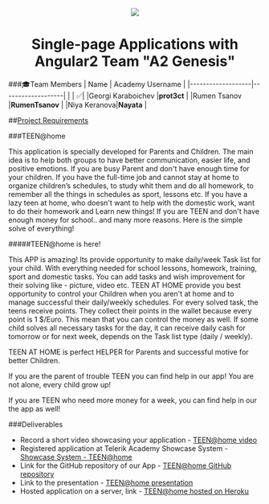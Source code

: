 <p align="center">
<a href="http://academy.telerik.com/">
<img src="https://camo.githubusercontent.com/08ecbe7b67d65cc7c6990787e2836b27b4296f2d/68747470733a2f2f7261772e6769746875622e636f6d2f666c65787472792f54656c6572696b2d41636164656d792f6d61737465722f50726f6772616d6d696e6725323077697468253230432532332f436f6465732f4f746865722f54656c6572696b2e706e67"/>
</a>

<h1 align="center">Single-page Applications with Angular2 Team "A2 Genesis"</h1>

###:mortar_board:Team Members
| Name              | Academy Username      	|
|-------------------|-------------------|
|                   | :white_check_mark:|
|Georgi Karaboichev |__prot3ct__	        |
|Rumen Tsanov |__RumenTsanov__	        |
|Niya Keranova|__Nayata__       	|	

##<a href="https://github.com/Angular-2/A2-Genesis/blob/master/CourseProject.md">Project Requirements</a>


###TEEN@home

This application is specially developed for Parents and Children. The main idea is to help both groups to have better communication, easier life, and positive emotions. If you are busy Parent and don't have enough time for your children. If you have the full-time job and cannot stay at home to organize children’s schedules, to study whit them and do all homework, to remember all the things in schedules as sport, lessons etc. If you have a lazy teen at home, who doesn't want to help with the domestic work, want to do their homework and Learn new things! If you are TEEN and don't have enough money for school.. and many more reasons. Here is the simple solve of everything!

#####TEEN@home is here!

This APP is amazing! Its provide opportunity to make daily/week Task list for your child. With everything needed for school lessons, homework, training, sport and domestic tasks. You can add tasks and wish improvement for their solving like - picture, video etc. TEEN AT HOME provide you best opportunity to control your Children when you aren't at home and to manage successful their daily/weekly schedules. For every solved task, the teens receive points. They collect their points in the wallet because every point is 1 $/Euro. This mean that you can control the money as well. If some child solves all necessary tasks for the day, it can receive daily cash for tomorrow or for next week, depends on the Task list type (daily / weekly).

TEEN AT HOME is perfect HELPER for Parents and successful motive for better Children.

If you are the parent of trouble TEEN you can find help in our app! You are not alone, every child grow up!

If you are TEEN who need more money for a week, you can find help in our the app as well!

###Deliverables
  * Record a short video showcasing your application - <a href="http://www.screencast.com/t/8gs9mqlr9lF">TEEN@home video</a>
  * Registered application at Telerik Academy Showcase System - <a href="http://best.telerikacademy.com/projects/427/TEEN-home">Showcase System - TEEN@home</a>
  * Link for the GitHub repository of our App - <a href="https://github.com/Angular-2/A2-Genesis">TEEN@home GitHub repository</a>
  * Link to the presentation - <a href="https://prezi.com/sglpfgkjevqn/angular2-team-quota2-genesisquot/">TEEN@home presentation</a>
  * Hosted application on a server, link - <a href="https://teen-at-home.herokuapp.com/">TEEN@home hosted on Heroku</a>
